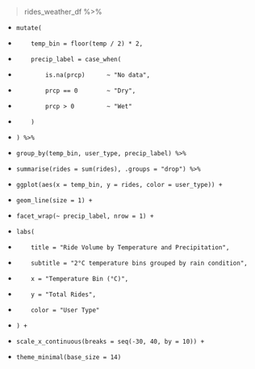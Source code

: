 

> rides_weather_df %>%
+     mutate(
+         temp_bin = floor(temp / 2) * 2,
+         precip_label = case_when(
+             is.na(prcp)      ~ "No data",
+             prcp == 0        ~ "Dry",
+             prcp > 0         ~ "Wet"
+         )
+     ) %>%
+     group_by(temp_bin, user_type, precip_label) %>%
+     summarise(rides = sum(rides), .groups = "drop") %>%
+     ggplot(aes(x = temp_bin, y = rides, color = user_type)) +
+     geom_line(size = 1) +
+     facet_wrap(~ precip_label, nrow = 1) +
+     labs(
+         title = "Ride Volume by Temperature and Precipitation",
+         subtitle = "2°C temperature bins grouped by rain condition",
+         x = "Temperature Bin (°C)",
+         y = "Total Rides",
+         color = "User Type"
+     ) +
+     scale_x_continuous(breaks = seq(-30, 40, by = 10)) +
+     theme_minimal(base_size = 14)

